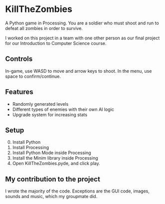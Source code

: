 # KillTheZombies
A Python game in Processing. You are a soldier who must shoot and run to defeat all zombies in order to survive.

I worked on this project in a team with one other person as our final project for our Introduction to Computer Science course.

## Controls
In-game, use WASD to move and arrow keys to shoot.
In the menu, use space to confirm/continue.

## Features
- Randomly generated levels
- Different types of enemies with their own AI logic
- Upgrade system for increasing stats

## Setup
0. Install Python
1. Install Processing
2. Install Python Mode inside Processing
3. Install the Minim library inside Processing
4. Open KillTheZombies.pyde, and click play.

## My contribution to the project
I wrote the majority of the code. Exceptions are the GUI code, images, sounds and music, which my groupmate did.
